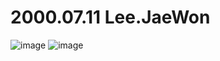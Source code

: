 # 2000.07.11 Lee.JaeWon
![image](https://github.com/Yited/colabo/assets/144079863/41757668-9f35-4a25-a589-bf24b4b759fb)
![image](https://github.com/Yited/colabo/assets/144079863/12a4f80e-dcf6-4984-938e-5dcfdb843948)
